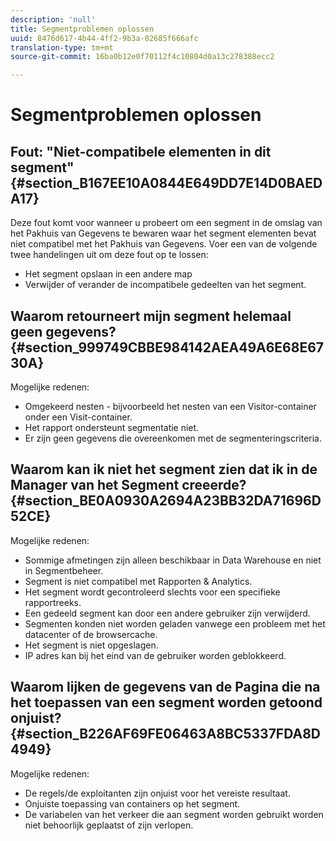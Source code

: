 ```yaml
---
description: 'null'
title: Segmentproblemen oplossen
uuid: 8476d617-4b44-4ff2-9b3a-02685f666afc
translation-type: tm+mt
source-git-commit: 16ba0b12e0f70112f4c10804d0a13c278388ecc2

---
```



# Segmentproblemen oplossen

## Fout: &quot;Niet-compatibele elementen in dit segment&quot; {#section_B167EE10A0844E649DD7E14D0BAEDA17}

Deze fout komt voor wanneer u probeert om een segment in de omslag van het Pakhuis van Gegevens te bewaren waar het segment elementen bevat niet compatibel met het Pakhuis van Gegevens. Voer een van de volgende twee handelingen uit om deze fout op te lossen:

* Het segment opslaan in een andere map
* Verwijder of verander de incompatibele gedeelten van het segment.

## Waarom retourneert mijn segment helemaal geen gegevens? {#section_999749CBBE984142AEA49A6E68E6730A}

Mogelijke redenen:

* Omgekeerd nesten - bijvoorbeeld het nesten van een Visitor-container onder een Visit-container.
* Het rapport ondersteunt segmentatie niet.
* Er zijn geen gegevens die overeenkomen met de segmenteringscriteria.

## Waarom kan ik niet het segment zien dat ik in de Manager van het Segment creeerde? {#section_BE0A0930A2694A23BB32DA71696D52CE}

Mogelijke redenen:

* Sommige afmetingen zijn alleen beschikbaar in Data Warehouse en niet in Segmentbeheer.
* Segment is niet compatibel met Rapporten &amp; Analytics.
* Het segment wordt gecontroleerd slechts voor een specifieke rapportreeks.
* Een gedeeld segment kan door een andere gebruiker zijn verwijderd.
* Segmenten konden niet worden geladen vanwege een probleem met het datacenter of de browsercache.
* Het segment is niet opgeslagen.
* IP adres kan bij het eind van de gebruiker worden geblokkeerd.

## Waarom lijken de gegevens van de Pagina die na het toepassen van een segment worden getoond onjuist? {#section_B226AF69FE06463A8BC5337FDA8D4949}

Mogelijke redenen:

* De regels/de exploitanten zijn onjuist voor het vereiste resultaat.
* Onjuiste toepassing van containers op het segment.
* De variabelen van het verkeer die aan segment worden gebruikt worden niet behoorlijk geplaatst of zijn verlopen.

